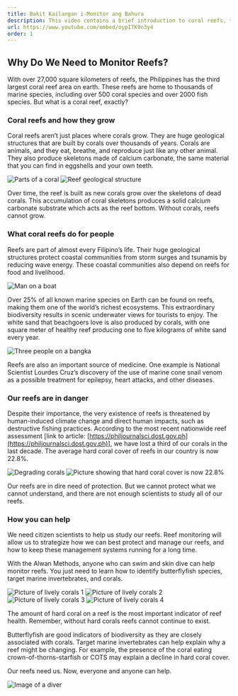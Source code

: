 ```yaml
---
title: Bakit Kailangan i-Monitor ang Bahura
description: This video contains a brief introduction to coral reefs, their importance, and current status in the Philippines. It also introduces the Alwan methods and the reef health indicators they are designed to measure. 
url: https://www.youtube.com/embed/oypITK9n3y4
order: 1
---
```


## Why Do We Need to Monitor Reefs?

With over 27,000 square kilometers of reefs, the Philippines has the third largest coral reef area on earth. These reefs are home to thousands of marine species, including over 500 coral species and over 2000 fish species. But what is a coral reef, exactly?

### Coral reefs and how they grow

Coral reefs aren’t just places where corals grow. They are huge geological structures that are built by corals over thousands of years. Corals are animals, and they eat, breathe, and reproduce just like any other animal. They also produce skeletons made of calcium carbonate, the same material that you can find in eggshells and your own teeth.

![Parts of a coral](/images/lesson-1/1.png "Parts of a coral")
![Reef geological structure](/images/lesson-1/2.jpg "Reef geological structure")

Over time, the reef is built as new corals grow over the skeletons of dead corals. This accumulation of coral skeletons produces a solid calcium carbonate substrate which acts as the reef bottom. Without corals, reefs cannot grow.

### What coral reefs do for people

Reefs are part of almost every Filipino’s life. Their huge geological structures protect coastal communities from storm surges and tsunamis by reducing wave energy. These coastal communities also depend on reefs for food and livelihood.

![Man on a boat](/images/lesson-1/3.jpg "Man on a boat")

Over 25% of all known marine species on Earth can be found on reefs, making them one of the world’s richest ecosystems. This extraordinary biodiversity results in scenic underwater views for tourists to enjoy. The white sand that beachgoers love is also produced by corals, with one square meter of healthy reef producing one to five kilograms of white sand every year.

![Three people on a bangka](/images/lesson-1/4.jpg "Three people on a bangka")

Reefs are also an important source of medicine. One example is National Scientist Lourdes Cruz’s discovery of the use of marine cone snail venom as a possible treatment for epilepsy, heart attacks, and other diseases.

### Our reefs are in danger

Despite their importance, the very existence of reefs is threatened by human-induced climate change and direct human impacts, such as destructive fishing practices. According to the most recent nationwide reef assessment [link to article: [https://philjournalsci.dost.gov.ph](https://philjournalsci.dost.gov.ph)], we have lost a third of our corals in the last decade. The average hard coral cover of reefs in our country is now 22.8%.

![Degrading corals](/images/lesson-1/5.jpg "Degrading corals")
![Picture showing that hard coral cover is now 22.8%](/images/lesson-1/6.jpg "Picture showing that hard coral cover is now 22.8%")

Our reefs are in dire need of protection. But we cannot protect what we cannot understand, and there are not enough scientists to study all of our reefs.

### How you can help

We need citizen scientists to help us study our reefs. Reef monitoring will allow us to strategize how we can best protect and manage our reefs, and how to keep these management systems running for a long time.

With the Alwan Methods, anyone who can swim and skin dive can help monitor reefs. You just need to learn how to identify butterflyfish species, target marine invertebrates, and corals.

![Picture of lively corals 1](/images/lesson-1/7.jpg "Picture of lively corals 1")
![Picture of lively corals 2](/images/lesson-1/8.jpg "Picture of lively corals 2")
![Picture of lively corals 3](/images/lesson-1/9.jpg "Picture of lively corals 3")
![Picture of lively corals 4](/images/lesson-1/10.jpg "Picture of lively corals 4")

The amount of hard coral on a reef is the most important indicator of reef health. Remember, without hard corals reefs cannot continue to exist.

Butterflyfish are good indicators of biodiversity as they are closely associated with corals. Target marine invertebrates can help explain why a reef might be changing. For example, the presence of the coral eating crown-of-thorns-starfish or COTS may explain a decline in hard coral cover.

Our reefs need us. Now, everyone and anyone can help.

![Image of a diver](/images/lesson-1/11.jpg "Image of a diver")
